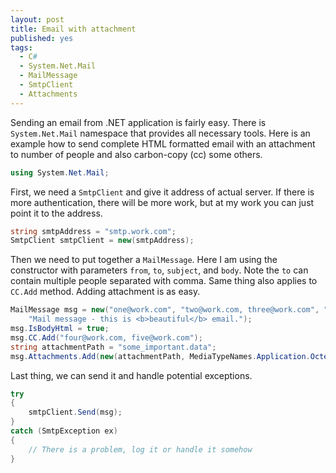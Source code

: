 ```yaml
---
layout: post
title: Email with attachment
published: yes
tags:
  - C#
  - System.Net.Mail
  - MailMessage
  - SmtpClient
  - Attachments
---
```

Sending an email from .NET application is fairly easy. There is `System.Net.Mail` namespace that provides all necessary tools. Here is an example how to send complete HTML formatted email with an attachment to number of people and also carbon-copy (cc) some others.

```c#
using System.Net.Mail;
```

First, we need a `SmtpClient` and give it address of actual server. If there is more authentication, there will be more work, but at my work you can just point it to the address.

```c#
string smtpAddress = "smtp.work.com";
SmtpClient smtpClient = new(smtpAddress);
```

Then we need to put together a `MailMessage`. Here I am using the constructor with parameters `from`, `to`, `subject`, and `body`. Note the `to` can contain multiple people separated with comma. Same thing also applies to `CC.Add` method. Adding attachment is as easy.

```c#
MailMessage msg = new("one@work.com", "two@work.com, three@work.com", "Subject line", 
    "Mail message - this is <b>beautiful</b> email.");
msg.IsBodyHtml = true;
msg.CC.Add("four@work.com, five@work.com");
string attachmentPath = "some_important.data";
msg.Attachments.Add(new(attachmentPath, MediaTypeNames.Application.Octet));
```

Last thing, we can send it and handle potential exceptions.

```c#
try
{
    smtpClient.Send(msg);
}
catch (SmtpException ex)
{
    // There is a problem, log it or handle it somehow
}
```
